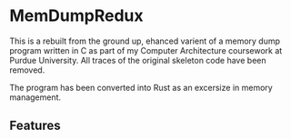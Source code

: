 # MemDumpRedux

This is a rebuilt from the ground up, ehanced varient of a memory dump program written in C as part of my Computer Architecture coursework at Purdue University. All traces of the original skeleton code have been removed. 

The program has been converted into Rust as an excersize in memory management. 

## Features

